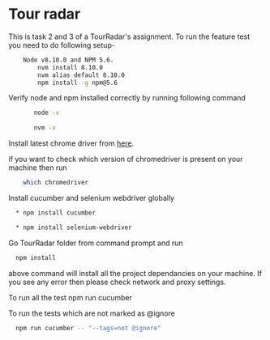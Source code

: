 # Tour radar
This is task 2 and 3 of a TourRadar's assignment. To run the feature test you need to do following setup-
```bash
    Node v8.10.0 and NPM 5.6.
        nvm install 8.10.0
        nvm alias default 8.10.0
        npm install -g npm@5.6
```
Verify node and npm installed correctly by running following command
 ```bash       
        node -v
        
        nvm -v
 ```
Install latest chrome driver from [here](https://chromedriver.storage.googleapis.com/index.html).


if you want to check which version of chromedriver is present on your machine then run 
```bash
    which chromedriver
```    
Install cucumber and selenium webdriver globally
```bash
  * npm install cucumber

  * npm install selenium-webdriver
```
Go TourRadar folder from command prompt and run
```bash
  npm install
```
above command will install all the project dependancies on your machine. If you see any error then please check network and proxy settings.

To run all the test
        npm run cucumber

To run the tests which are not marked as @ignore
```bash        
  npm run cucumber -- "--tags=not @ignore"
```